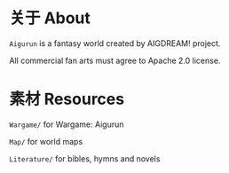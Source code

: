 # 关于 About
`Aigurun` is a fantasy world created by AIGDREAM! project.

All commercial fan arts must agree to Apache 2.0 license.

# 素材 Resources
`Wargame/` for Wargame: Aigurun

`Map/` for world maps

`Literature/` for bibles, hymns and novels

